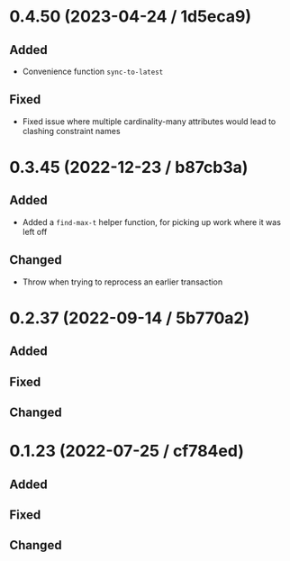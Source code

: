 # 0.4.50 (2023-04-24 / 1d5eca9)

## Added

- Convenience function `sync-to-latest`

## Fixed

- Fixed issue where multiple cardinality-many attributes would lead to clashing constraint names

# 0.3.45 (2022-12-23 / b87cb3a)

## Added

- Added a `find-max-t` helper function, for picking up work where it was left off

## Changed

- Throw when trying to reprocess an earlier transaction

# 0.2.37 (2022-09-14 / 5b770a2)

## Added

## Fixed

## Changed

# 0.1.23 (2022-07-25 / cf784ed)

## Added

## Fixed

## Changed